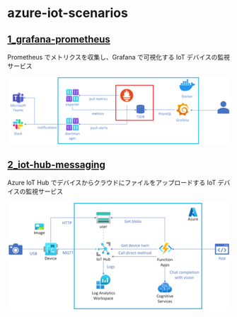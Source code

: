 # azure-iot-scenarios

## [1_grafana-prometheus](./scenarios/1_grafana-prometheus/README.md)

Prometheus でメトリクスを収集し、Grafana で可視化する IoT デバイスの監視サービス

[![architecture](./scenarios/1_grafana-prometheus/docs/images/architecture.png)](./scenarios/1_grafana-prometheus/docs/images/architecture.png)

## [2_iot-hub-messaging](./scenarios/2_iot-hub-messaging/README.md)

Azure IoT Hub でデバイスからクラウドにファイルをアップロードする IoT デバイスの監視サービス

[![architecture](./scenarios/2_iot-hub-messaging/docs/images/architecture.png)](./scenarios/2_iot-hub-messaging/docs/images/architecture.png)
